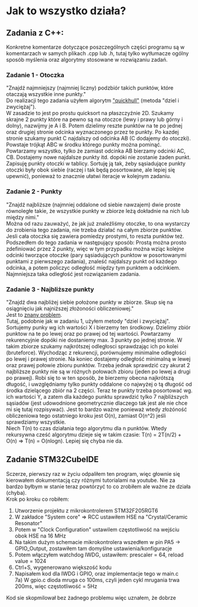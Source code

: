 # Jak to wszystko działa?

## Zadania z C++:  
Konkretne komentarze dotyczące poszczególnych części programu są w komentarzach w samych plikach .cpp lub .h, tutaj tylko wytłumacze ogólny sposób myślenia oraz algorytmy stosowane w rozwiązaniu zadań.  
### Zadanie 1 - Otoczka  
"Znajdź najmniejszy (najmniej liczny) podzbiór takich punktów, które otaczają wszystkie inne punkty."  
Do realizacji tego zadania użyłem algorytm ["quickhull"](https://en.wikipedia.org/wiki/Quickhull) (metoda "dziel i zwyciężaj").  
W zasadzie to jest po prostu quicksort na płaszczyźnie 2D. Szukamy skrajne 2 punkty które na pewno są na otoczce (lewy i prawy lub górny i dolny), nazwijmy je A i B. Potem dzielimy reszte punktów na te po jednej oraz drugiej stronie odcinka wyznaczonego przez te punkty. Po kazdej stronie szukamy punkt C najdalszy od odcinka AB (C dodajemy do otoczki). Powstaje trójkąt ABC w środku którego punkty można pominąć. Powtarzamy wszystko, tylko że zamiast odcinka AB bierzamy odcinki AC, CB. Dostajemy nowe najdalsze punkty itd. dopóki nie zostanie żaden punkt.  
Zapisuję punkty otoczki w tablicy. Sortuję ją tak, żeby sąsiadujące punkty otoczki były obok siebie (raczej i tak będą posortowane, ale lepiej się upewnić), ponieważ to znacznie ułatwi iteracje w kolejnym zadaniu.  
  
### Zadanie 2 - Punkty  
"Znajdź najbliższe (najmniej oddalone od siebie nawzajem) dwie proste równoległe takie, że wszystkie punkty w zbiorze leżą dokładnie na nich lub między nimi."  
Można od razu zauważyć, że jak już znaleźliśmy otoczke, to ona wystarczy do zrobienia tego zadania, nie trzeba działać na całym zbiorze punktów. Jesli cała otoczka się zawiera pomiedzy prostymi, to reszta punktów też. Podszedłem do tego zadania w następujący sposób: Prostą można prosto zdefiniować przez 2 punkty, więc w tym przypadku można wziąc kolejne odcinki tworzące otoczke (pary sąsiadujących punktow w posortowanymi punktami z pierwszego zadania), znaleść najdalszy punkt od każdego odcinka, a potem policzyc odległość między tym punktem a odcinkiem. Najmniejsza taka odległość jest rozwiązaniem zadania.  
  
### Zadanie 3 - Najbliższe punkty
"Znajdź dwa najbliżej siebie położone punkty w zbiorze. Skup się na osiągnięciu jak najniższej złożoności obliczeniowej."  
Jest to [znany problem](https://en.wikipedia.org/wiki/Closest_pair_of_points_problem).  
Tutaj, podobnie jak w zadaniu 1, użyłem metody "dziel i zwyciężaj". Sortujemy punky wg ich wartości X i bierzemy ten środkowy. Dzielimy zbiór punktow na te po lewej oraz po prawej od tej wartości. Powtarzamy rekurencyjnie dopóki nie dostaniemy max. 3 punkty po jednej stronie. W takim zbiorze szukamy najkrótszej odległosci sprawdzając ich po kolei (bruteforce). Wychodząc z rekurencji, porównujemy minimalne odległości po lewej i prawej stronie. Na koniec dostajemy odległość minimalną w lewej oraz prawej połowie zbioru punktów. Trzeba jednak sprawdzić czy akurat 2 najbliższe punkty nie są w różnych połowach zbioru (jeden po lewej a drugi po prawej). Robi się to w ten sposób, że bierzemy obecna najkrótszą długość, i uwzględniamy tylko punkty oddalone co najwyżej o tą długość od środka dzielącego zbiór na 2 części. Teraz te punkty trzeba posortować wg. ich wartości Y, a zatem dla każdego punktu sprawdzić tylko 7 najbliższych sąsiadów (jest udowodnione geometrycznie dlaczego tak jest ale nie chce mi się tutaj rozpisywać). Jest to bardzo ważne ponieważ wtedy złożóność obliczeniowa tego ostatniego kroku jest O(n), zamiast O(n^2) jeśli sprawdziamy wszystkie.  
Niech T(n) to czas działania tego algorytmu dla n punktów. Wtedy rekursywna cześć algorytmu dzieje się w takim czasie: T(n) = 2T(n/2) + O(n) => T(n) = O(nlogn). Lepiej się chyba nie da.  
  
## Zadanie STM32CubeIDE  
  
Sczerze, pierwszy raz w życiu odpaliłem ten program, więc głownie się kierowałem dokumentacją czy różnymi tutorialami na youtube. Nie za bardzo byłbym w stanie teraz powtórzyć to co zrobiłem ale ważne że działa (chyba).  
Krok po kroku co robiłem:  
1) Utworzenie projektu z mikrokontrolerem STM32F205RGT6  
2) W zakładce "System core" => RCC ustawiłem HSE na "Crystal/Ceramic Resonator"  
3) Potem w "Clock Configuration" ustawilem częstotliwość na wejściu obok HSE na 16 MHz  
4) Na takim dużym schemacie mikrokontrolera wszedłem w pin PA5 -> GPIO_Output, zostawiłem tam domyślne ustawienia/konfiguracje  
5) Potem włączyłem watchdog IWDG, ustawiłem: prescaler = 64, reload value = 1024  
6) Ctrl+S, wygenerowano większość kodu  
7) Napisałem kod dla IWDG i GPIO, oraz implementacje tego w main.c  
   7a) W gpio.c dioda mruga co 100ms, czyli jeden cykl mrugania trwa 200ms, więc częstotliwość = 5Hz  
  
Kod sie skopmilował bez żadnego problemu więc uznałem, że dobrze  
